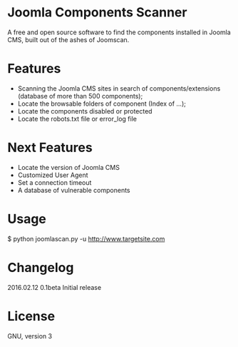 # Joomla Components Scanner
A free and open source software to find the components installed in Joomla CMS, built out of the ashes of Joomscan.

# Features
* Scanning the Joomla CMS sites in search of components/extensions (database of more than 500 components);
* Locate the browsable folders of component (Index of ...);
* Locate the components disabled or protected
* Locate the robots.txt file or error_log file

# Next Features
* Locate the version of Joomla CMS
* Customized User Agent
* Set a connection timeout
* A database of vulnerable components


# Usage

$ python joomlascan.py -u http://www.targetsite.com

# Changelog

2016.02.12 0.1beta
	Initial release

# License
GNU, version 3

